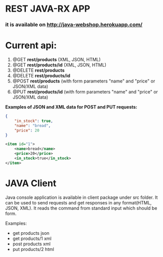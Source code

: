 # REST JAVA-RX APP

### it is available on http://java-webshop.herokuapp.com/

# Current api:

1. @GET __rest/products__ (XML, JSON, HTML)
2. @GET __rest/products/id__ (XML, JSON, HTML)
3. @DELETE __rest/products__
4. @DELETE __rest/products/id__
5. @POST __rest/products__ (with form parameters "name" and "price" or JSON/XML data)
6. @PUT __rest/products/id__ (with form parameters "name" and "price" or JSON/XML data)

__Examples of JSON and XML data for POST and PUT requests:__

```json
{
	"in_stock": true, 
	"name": "bread", 
	"price": 20
}
```
```xml
<item id="1">
	<name>bread</name>
	<price>20</price>
	<in_stock>true</in_stock>
</item>
```

# JAVA Client

Java console application is available in client package under src folder. 
It can be used to send requests and get responses in any format(HTML, JSON, XML).
It reads the command from standard input which should be __<http method> <path> <format>__ form.
	
Examples:
* get products json
* get products/1 xml
* post products xml
* put products/2 html

